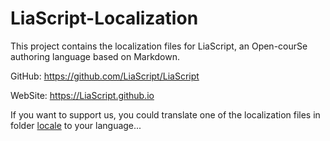# LiaScript-Localization

This project contains the localization files for LiaScript, an Open-courSe
authoring language based on Markdown.

GitHub: https://github.com/LiaScript/LiaScript

WebSite: https://LiaScript.github.io

If you want to support us, you could translate one of the localization files in
folder [locale](./locale) to your language...
